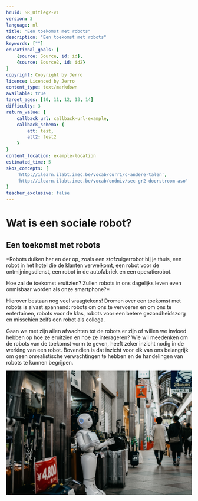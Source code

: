 ```yaml
---
hruid: SR_Uitleg2-v1
version: 3
language: nl
title: "Een toekomst met robots"
description: "Een toekomst met robots"
keywords: [""]
educational_goals: [
    {source: Source, id: id}, 
    {source: Source2, id: id2}
]
copyright: Copyright by Jerro
licence: Licenced by Jerro
content_type: text/markdown
available: true
target_ages: [10, 11, 12, 13, 14]
difficulty: 3
return_value: {
    callback_url: callback-url-example,
    callback_schema: {
        att: test,
        att2: test2
    }
}
content_location: example-location
estimated_time: 5
skos_concepts: [
    'http://ilearn.ilabt.imec.be/vocab/curr1/c-andere-talen', 
    'http://ilearn.ilabt.imec.be/vocab/ondniv/sec-gr2-doorstroom-aso'
]
teacher_exclusive: false
---
```


# Wat is een sociale robot?
## Een toekomst met robots

*Robots duiken her en der op, zoals een stofzuigerrobot bij je thuis, een robot in het hotel die de klanten verwelkomt, een robot voor de ontmijningsdienst, een robot in de autofabriek en een operatierobot.

Hoe zal de toekomst eruitzien? Zullen robots in ons dagelijks leven even onmisbaar worden als onze smartphone?*

Hierover bestaan nog veel vraagtekens! Dromen over een toekomst met robots is alvast spannend: robots om ons te vervoeren en om ons te entertainen, robots voor de klas, robots voor een betere gezondheidszorg en misschien zelfs een robot als collega.

Gaan we met zijn allen afwachten tot de robots er zijn of willen we invloed hebben op hoe ze eruitzien en hoe ze interageren? 
Wie wil meedenken om de robots van de toekomst vorm te geven, heeft zeker inzicht nodig in de werking van een robot. Bovendien is dat inzicht voor elk van ons belangrijk om geen onrealistische verwachtingen te hebben en de handelingen van robots te kunnen begrijpen.

![© Lukas via Unsplash](embed/RobotOpStraat.jpg "© Lukas via Unsplash")